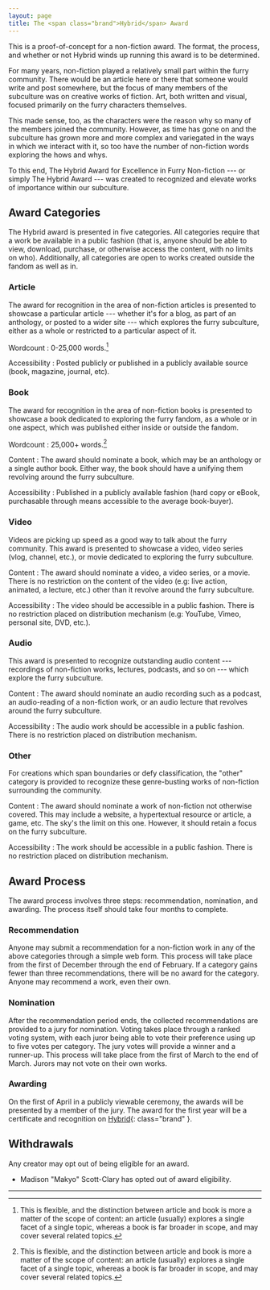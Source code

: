 ```yaml
---
layout: page
title: The <span class="brand">Hybrid</span> Award
---
```


<div class="announcement">
    This is a proof-of-concept for a non-fiction award. The format, the process, and whether or not <span class="brand">Hybrid</span> winds up running this award is to be determined.
</div>

For many years, non-fiction played a relatively small part within the furry community. There would be an article here or there that someone would write and post somewhere, but the focus of many members of the subculture was on creative works of fiction. Art, both written and visual, focused primarily on the furry characters themselves.

This made sense, too, as the characters were the reason why so many of the members joined the community. However, as time has gone on and the subculture has grown more and more complex and variegated in the ways in which we interact with it, so too have the number of non-fiction words exploring the hows and whys.

To this end, The <span class="brand">Hybrid</span> Award for Excellence in Furry Non-fiction --- or simply The <span class="brand">Hybrid</span> Award --- was created to recognized and elevate works of importance within our subculture.

## Award Categories

The <span class="brand">Hybrid</span> award is presented in five categories. All categories require that a work be available in a public fashion (that is, anyone should be able to view, download, purchase, or otherwise access the content, with no limits on who). Additionally, all categories are open to works created outside the fandom as well as in.

### Article

The award for recognition in the area of non-fiction articles is presented to showcase a particular article --- whether it's for a blog, as part of an anthology, or posted to a wider site --- which explores the furry subculture, either as a whole or restricted to a particular aspect of it.

Wordcount
:   0-25,000 words.[^wordcount]

Accessibility
:   Posted publicly or published in a publicly available source (book, magazine, journal, etc).

### Book

The award for recognition in the area of non-fiction books is presented to showcase a book dedicated to exploring the furry fandom, as a whole or in one aspect, which was published either inside or outside the fandom.

Wordcount
:   25,000+ words.[^wordcount]

Content
:   The award should nominate a book, which may be an anthology or a single author book. Either way, the book should have a unifying them revolving around the furry subculture.

Accessibility
:   Published in a publicly available fashion (hard copy or eBook, purchasable through means accessible to the average book-buyer).

### Video

Videos are picking up speed as a good way to talk about the furry community. This award is presented to showcase a video, video series (vlog, channel, etc.), or movie dedicated to exploring the furry subculture.

Content
:   The award should nominate a video, a video series, or a movie. There is no restriction on the content of the video (e.g: live action, animated, a lecture, etc.) other than it revolve around the furry subculture.

Accessibility
:   The video should be accessible in a public fashion. There is no restriction placed on distribution mechanism (e.g: YouTube, Vimeo, personal site, DVD, etc.).

### Audio

This award is presented to recognize outstanding audio content --- recordings of non-fiction works, lectures, podcasts, and so on --- which explore the furry subculture.

Content
:   The award should nominate an audio recording such as a podcast, an audio-reading of a non-fiction work, or an audio lecture that revolves around the furry subculture.

Accessibility
:   The audio work should be accessible in a public fashion. There is no restriction placed on distribution mechanism.

### Other

For creations which span boundaries or defy classification, the "other" category is provided to recognize these genre-busting works of non-fiction surrounding the community.

Content
:   The award should nominate a work of non-fiction not otherwise covered. This may include a website, a hypertextual resource or article, a game, etc. The sky's the limit on this one. However, it should retain a focus on the furry subculture.

Accessibility
:   The work should be accessible in a public fashion. There is no restriction placed on distribution mechanism.

## Award Process

The award process involves three steps: recommendation, nomination, and awarding. The process itself should take four months to complete.

### Recommendation

Anyone may submit a recommendation for a non-fiction work in any of the above categories through a simple web form. This process will take place from the first of December through the end of February. If a category gains fewer than three recommendations, there will be no award for the category. Anyone may recommend a work, even their own.

### Nomination

After the recommendation period ends, the collected recommendations are provided to a jury for nomination. Voting takes place through a ranked voting system, with each juror being able to vote their preference using up to five votes per category. The jury votes will provide a winner and a runner-up. This process will take place from the first of March to the end of March. Jurors may not vote on their own works.

### Awarding

On the first of April in a publicly viewable ceremony, the awards will be presented by a member of the jury. The award for the first year will be a certificate and recognition on [Hybrid](/){: class="brand" }.

## Withdrawals

Any creator may opt out of being eligible for an award.

* Madison "Makyo" Scott-Clary has opted out of award eligibility.

-----

[^wordcount]: This is flexible, and the distinction between article and book is more a matter of the scope of content: an article (usually) explores a single facet of a single topic, whereas a book is far broader in scope, and may cover several related topics.
